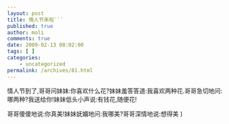 ```yaml
---
layout: post
title: 情人节来啦```
published: true
author: moli
comments: true
date: 2009-02-13 08:02:00
tags: [ ]
categories:
    - uncategorized
permalink: /archives/81.html
---
```

情人节到了,哥哥问妹妹:你喜欢什么花?妹妹羞答答道:我喜欢两种花.哥哥急切地问:哪两种?我送给你!妹妹低头小声说:有钱花,随便花!
  
哥哥傻傻地说:你真美!妹妹妩媚地问:我哪美?哥哥深情地说:想得美 )